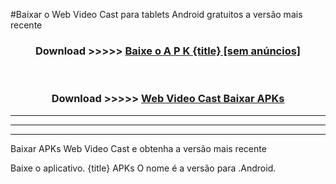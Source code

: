 #Baixar o Web Video Cast   para tablets Android gratuitos a versão mais recente


<div align="center">
<h3>Download >>>>> <a href="https://pt-web.web.app/?pt= {title}">Baixe o A P K {title} [sem anúncios]</a></h3><br>

<h3>Download >>>>> <a href="https://pt-web.web.app/?pt= {title}">Web Video Cast  Baixar APKs</a></h3>
</div>

----------------------------------------------------------

----------------------------------------------------------

----------------------------------------------------------

Baixar APKs Web Video Cast  e obtenha a versão mais recente

Baixe o aplicativo. {title} APKs O nome é a versão para .Android.


